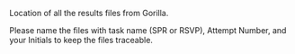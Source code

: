 Location of all the results files from Gorilla.

Please name the files with task name (SPR or RSVP), Attempt Number, and your Initials to keep the files traceable. 
